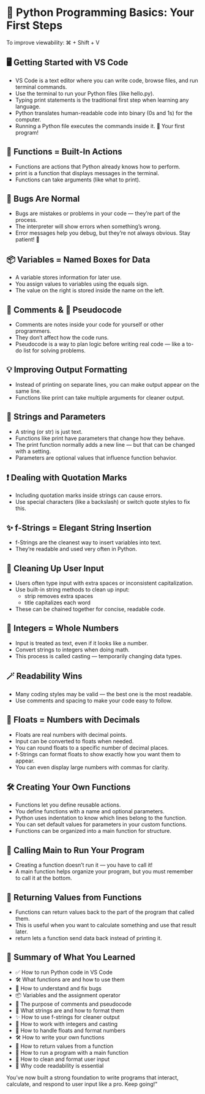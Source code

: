 # 🐍 Python Programming Basics: Your First Steps
To improve viewability: ⌘ + Shift + V
## 🖥️ Getting Started with VS Code

- VS Code is a text editor where you can write code, browse files, and run terminal commands.
- Use the terminal to run your Python files (like hello.py).
- Typing print statements is the traditional first step when learning any language.
- Python translates human-readable code into binary (0s and 1s) for the computer.
- Running a Python file executes the commands inside it. 🎉 Your first program!

## 🧠 Functions = Built-In Actions

- Functions are actions that Python already knows how to perform.
- print is a function that displays messages in the terminal.
- Functions can take arguments (like what to print).

## 🐞 Bugs Are Normal

- Bugs are mistakes or problems in your code — they’re part of the process.
- The interpreter will show errors when something’s wrong.
- Error messages help you debug, but they’re not always obvious. Stay patient! 🧩

## 📦 Variables = Named Boxes for Data

- A variable stores information for later use.
- You assign values to variables using the equals sign.
- The value on the right is stored inside the name on the left.

## 💬 Comments & 🧾 Pseudocode

- Comments are notes inside your code for yourself or other programmers.
- They don’t affect how the code runs.
- Pseudocode is a way to plan logic before writing real code — like a to-do list for solving problems.

## 💡 Improving Output Formatting

- Instead of printing on separate lines, you can make output appear on the same line.
- Functions like print can take multiple arguments for cleaner output.

## 🧵 Strings and Parameters

- A string (or str) is just text.
- Functions like print have parameters that change how they behave.
- The print function normally adds a new line — but that can be changed with a setting.
- Parameters are optional values that influence function behavior.

## ❗ Dealing with Quotation Marks

- Including quotation marks inside strings can cause errors.
- Use special characters (like a backslash) or switch quote styles to fix this.

## ✨ f-Strings = Elegant String Insertion

- f-Strings are the cleanest way to insert variables into text.
- They’re readable and used very often in Python.

## 🧼 Cleaning Up User Input

- Users often type input with extra spaces or inconsistent capitalization.
- Use built-in string methods to clean up input:
  - strip removes extra spaces
  - title capitalizes each word
- These can be chained together for concise, readable code.

## 🔢 Integers = Whole Numbers

- Input is treated as text, even if it looks like a number.
- Convert strings to integers when doing math.
- This process is called casting — temporarily changing data types.

## 🪄 Readability Wins

- Many coding styles may be valid — the best one is the most readable.
- Use comments and spacing to make your code easy to follow.

## 🌊 Floats = Numbers with Decimals

- Floats are real numbers with decimal points.
- Input can be converted to floats when needed.
- You can round floats to a specific number of decimal places.
- f-Strings can format floats to show exactly how you want them to appear.
- You can even display large numbers with commas for clarity.

## 🛠️ Creating Your Own Functions

- Functions let you define reusable actions.
- You define functions with a name and optional parameters.
- Python uses indentation to know which lines belong to the function.
- You can set default values for parameters in your custom functions.
- Functions can be organized into a main function for structure.

## 🚀 Calling Main to Run Your Program

- Creating a function doesn’t run it — you have to call it!
- A main function helps organize your program, but you must remember to call it at the bottom.

## 🔁 Returning Values from Functions

- Functions can return values back to the part of the program that called them.
- This is useful when you want to calculate something and use that result later.
- return lets a function send data back instead of printing it.

## 🧠 Summary of What You Learned

- ✅ How to run Python code in VS Code
- 🛠️ What functions are and how to use them
- 🐞 How to understand and fix bugs
- 📦 Variables and the assignment operator
- 💬 The purpose of comments and pseudocode
- 🧵 What strings are and how to format them
- ✨ How to use f-strings for cleaner output
- 🔢 How to work with integers and casting
- 🌊 How to handle floats and format numbers
- 🛠️ How to write your own functions
- 🔁 How to return values from a function
- 🚀 How to run a program with a main function
- 🧼 How to clean and format user input
- 🧠 Why code readability is essential

You’ve now built a strong foundation to write programs that interact, calculate, and respond to user input like a pro. Keep going!"
